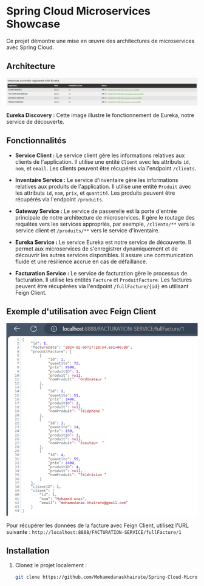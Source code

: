 # Spring Cloud Microservices Showcase

Ce projet démontre une mise en œuvre des architectures de microservices avec Spring Cloud.

## Architecture

![Eureka Discovery](https://github.com/Mohamedanaskhairate/Spring-Cloud-Microservices-Showcase/blob/master/img/Eureka.png)

**Eureka Discovery :** Cette image illustre le fonctionnement de Eureka, notre service de découverte.

## Fonctionnalités

- **Service Client :** Le service client gère les informations relatives aux clients de l'application. Il utilise une entité `Client` avec les attributs `id`, `nom`, et `email`. Les clients peuvent être récupérés via l'endpoint `/clients`.

- **Inventaire Service :** Le service d'inventaire gère les informations relatives aux produits de l'application. Il utilise une entité `Produit` avec les attributs `id`, `nom`, `prix`, et `quantité`. Les produits peuvent être récupérés via l'endpoint `/produits`.

- **Gateway Service :** Le service de passerelle est la porte d'entrée principale de notre architecture de microservices. Il gère le routage des requêtes vers les services appropriés, par exemple, `/clients/**` vers le service client et `/produits/**` vers le service d'inventaire.

- **Eureka Service :** Le service Eureka est notre service de découverte. Il permet aux microservices de s'enregistrer dynamiquement et de découvrir les autres services disponibles. Il assure une communication fluide et une résilience accrue en cas de défaillance.

- **Facturation Service :** Le service de facturation gère le processus de facturation. Il utilise les entités `Facture` et `ProduitFacture`. Les factures peuvent être récupérées via l'endpoint `/fullFacture/{id}` en utilisant Feign Client.

## Exemple d'utilisation avec Feign Client

![Feign Client Example](https://github.com/Mohamedanaskhairate/Spring-Cloud-Microservices-Showcase/blob/master/img/Foreing-impl.png)

Pour récupérer les données de la facture avec Feign Client, utilisez l'URL suivante :
`http://localhost:8888/FACTURATION-SERVICE/fullFacture/1`

## Installation

1. Clonez le projet localement :
   ```bash
   git clone https://github.com/Mohamedanaskhairate/Spring-Cloud-Microservices-Showcase.git
